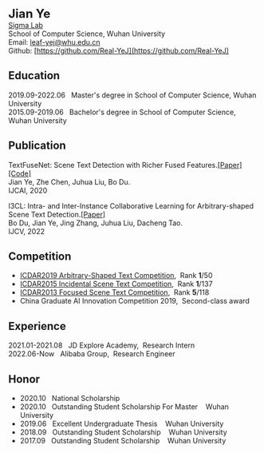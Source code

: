 __<font size=5>Jian Ye</font>__  
[Sigma Lab](http://sigma.whu.edu.cn)  
School of Computer Science, Wuhan University  
Email: leaf-yej@whu.edu.cn  
Github: [https://github.com/Real-YeJ](https://github.com/Real-YeJ)  


## Education
2019.09-2022.06&nbsp;&nbsp; Master's degree in School of Computer Science, Wuhan University  
2015.09-2019.06&nbsp;&nbsp; Bachelor's degree in School of Computer Science, Wuhan University  

## Publication
TextFuseNet: Scene Text Detection with Richer Fused Features.[[Paper]](https://www.ijcai.org/Proceedings/2020/72) [[Code]](https://github.com/ying09/TextFuseNet)   
Jian Ye, Zhe Chen, Juhua Liu, Bo Du.  
IJCAI, 2020  

I3CL: Intra- and Inter-Instance Collaborative Learning for Arbitrary-shaped Scene Text Detection.[[Paper]](https://arxiv.org/abs/2108.01343)  
Bo Du, Jian Ye, Jing Zhang, Juhua Liu, Dacheng Tao.  
IJCV, 2022  
 

## Competition
  - [ICDAR2019 Arbitrary-Shaped Text Competition](https://rrc.cvc.uab.es/?ch=14), &nbsp;Rank __1__/50  
  - [ICDAR2015 Incidental Scene Text Competition](https://rrc.cvc.uab.es/?ch=4), &nbsp;Rank __1__/137  
  - [ICDAR2013 Focused Scene Text Competition](https://rrc.cvc.uab.es/?ch=2), &nbsp;Rank __5__/118  
  - China Graduate AI Innovation Competition 2019, &nbsp;Second-class award 

## Experience
2021.01-2021.08&nbsp;&nbsp; JD Explore Academy, &nbsp;Research Intern  
2022.06-Now&nbsp;&nbsp; Alibaba Group, &nbsp;Research Engineer

## Honor
  - 2020.10&nbsp;&nbsp; National Scholarship  
  - 2020.10&nbsp;&nbsp; Outstanding Student Scholarship For Master &nbsp;&nbsp; Wuhan University
  - 2019.06&nbsp;&nbsp; Excellent Undergraduate Thesis &nbsp;&nbsp; Wuhan University  
  - 2018.09&nbsp;&nbsp; Outstanding Student Scholarship &nbsp;&nbsp; Wuhan University  
  - 2017.09&nbsp;&nbsp; Outstanding Student Scholarship &nbsp;&nbsp; Wuhan University   
